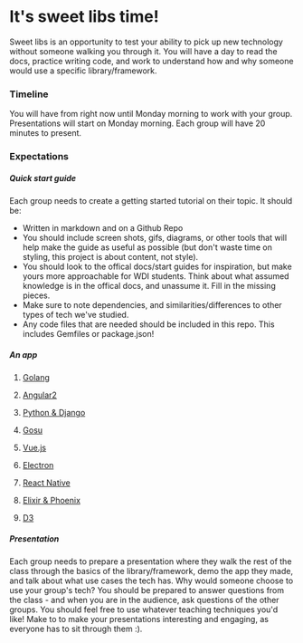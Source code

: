 # It's sweet libs time!

Sweet libs is an opportunity to test your ability to pick up new technology without someone walking you through it. You will have a day to read the docs, practice writing code, and work to understand how and why someone would use a specific library/framework.

### Timeline

You will have from right now until Monday morning to work with your group. Presentations will start on Monday morning. Each group will have 20 minutes to present.

### Expectations

##### Quick start guide
Each group needs to create a getting started tutorial on their topic. It should be:

  - Written in markdown and on a Github Repo
  - You should include screen shots, gifs, diagrams, or other tools that will help make the guide as useful as possible (but don't waste time on styling, this project is about content, not style).
  - You should look to the offical docs/start guides for inspiration, but make yours more approachable for WDI students. Think about what assumed knowledge is in the offical docs, and unassume it. Fill in the missing pieces.
  - Make sure to note dependencies, and similarities/differences to other types of tech we've studied.
  - Any code files that are needed should be included in this repo. This includes Gemfiles or package.json!



##### An app
1. [Golang](https://golang.org/)      

1. [Angular2](https://angular.io/)

1. [Python & Django](https://www.djangoproject.com/)

1. [Gosu](https://www.libgosu.org/)

1. [Vue.js](https://vuejs.org/)                                             

1. [Electron](http://electron.atom.io/)

1. [React Native](https://facebook.github.io/react-native/)

1. [Elixir & Phoenix](http://www.phoenixframework.org/)

1. [D3](https://d3js.org/)      



##### Presentation
Each group needs to prepare a presentation where they walk the rest of the class through the basics of the library/framework, demo the app they made, and talk about what use cases the tech has. Why would someone choose to use your group's tech? You should be prepared to answer questions from the class - and when you are in the audience, ask questions of the other groups. You should feel free to use whatever teaching techniques you'd like! Make to to make your presentations interesting and engaging, as everyone has to sit through them :).


